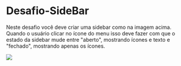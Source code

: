 # Desafio-SideBar
Neste desafio você deve criar uma sidebar como na imagem acima. Quando o usuário clicar no ícone do menu isso deve fazer com que o estado da sidebar mude entre "aberto", mostrando ícones e texto e "fechado", mostrando apenas os ícones.

<img src="https://user-images.githubusercontent.com/38302212/149344323-64c61d97-ec56-45f9-b85f-69299b33bea0.gif" />
